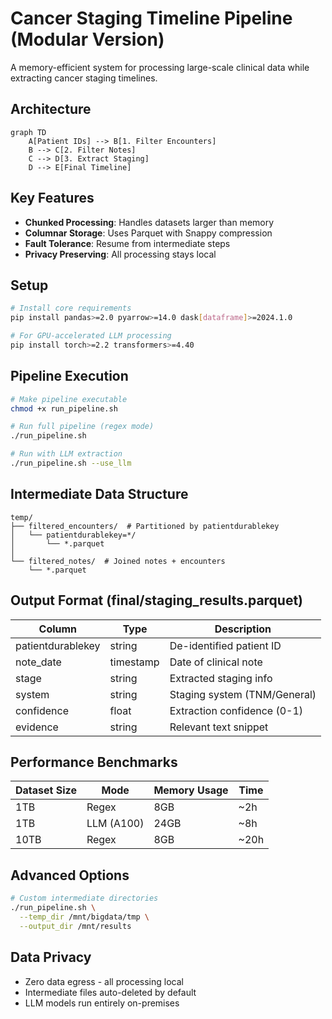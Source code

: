 # Cancer Staging Timeline Pipeline (Modular Version)

A memory-efficient system for processing large-scale clinical data while extracting cancer staging timelines.

## Architecture

```mermaid
graph TD
    A[Patient IDs] --> B[1. Filter Encounters]
    B --> C[2. Filter Notes]
    C --> D[3. Extract Staging]
    D --> E[Final Timeline]
```

## Key Features
- **Chunked Processing**: Handles datasets larger than memory
- **Columnar Storage**: Uses Parquet with Snappy compression
- **Fault Tolerance**: Resume from intermediate steps
- **Privacy Preserving**: All processing stays local

## Setup

```bash
# Install core requirements
pip install pandas>=2.0 pyarrow>=14.0 dask[dataframe]>=2024.1.0

# For GPU-accelerated LLM processing
pip install torch>=2.2 transformers>=4.40
```

## Pipeline Execution

```bash
# Make pipeline executable
chmod +x run_pipeline.sh

# Run full pipeline (regex mode)
./run_pipeline.sh

# Run with LLM extraction
./run_pipeline.sh --use_llm
```

## Intermediate Data Structure

```text
temp/
├── filtered_encounters/  # Partitioned by patientdurablekey
│   └── patientdurablekey=*/ 
│       └── *.parquet
│
└── filtered_notes/  # Joined notes + encounters
    └── *.parquet
```

## Output Format (final/staging_results.parquet)

Column | Type | Description
---|---|---
patientdurablekey | string | De-identified patient ID
note_date | timestamp | Date of clinical note
stage | string | Extracted staging info
system | string | Staging system (TNM/General)
confidence | float | Extraction confidence (0-1)
evidence | string | Relevant text snippet

## Performance Benchmarks

Dataset Size | Mode | Memory Usage | Time
---|---|---|---
1TB | Regex | 8GB | ~2h
1TB | LLM (A100) | 24GB | ~8h
10TB | Regex | 8GB | ~20h

## Advanced Options

```bash
# Custom intermediate directories
./run_pipeline.sh \
  --temp_dir /mnt/bigdata/tmp \
  --output_dir /mnt/results
```

## Data Privacy
- Zero data egress - all processing local
- Intermediate files auto-deleted by default
- LLM models run entirely on-premises